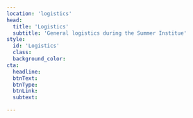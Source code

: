 ```yaml
---
location: 'logistics'
head:
  title: 'Logistics'
  subtitle: 'General logistics during the Summer Institue'
style:
  id: 'Logistics'
  class:
  background_color:  
cta:
  headline:
  btnText:
  btnType:
  btnLink:
  subtext:

---
```

